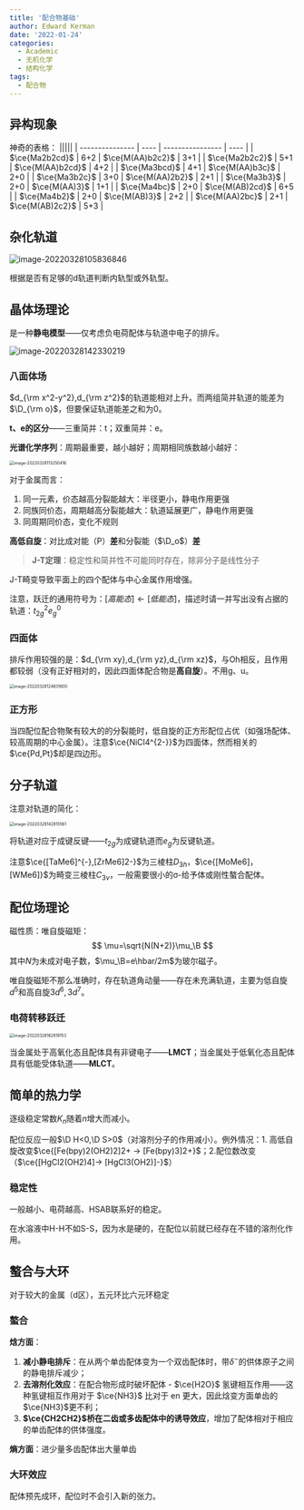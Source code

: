 ```yaml
---
title: '配合物基础'
author: Edward Kerman
date: '2022-01-24'
categories:
  - Academic
  - 无机化学
  - 结构化学
tags:
  - 配合物
---
```


## 异构现象

神奇的表格：
|||||
| --------------- | ---- | ---------------- | ---- |
| $\ce{Ma2b2cd}$  | 6+2  | $\ce{M(AA)b2c2}$ | 3+1  |
| $\ce{Ma2b2c2}$  | 5+1  | $\ce{M(AA)b2cd}$ | 4+2  |
| $\ce{Ma3bcd}$   | 4+1  | $\ce{M(AA)b3c}$  | 2+0  |
| $\ce{Ma3b2c}$   | 3+0  | $\ce{M(AA)2b2}$  | 2+1  |
| $\ce{Ma3b3}$    | 2+0  | $\ce{M(AA)3}$    | 1+1  |
| $\ce{Ma4bc}$    | 2+0  | $\ce{M(AB)2cd}$  | 6+5  |
| $\ce{Ma4b2}$    | 2+0  | $\ce{M(AB)3}$    | 2+2  |
| $\ce{M(AA)2bc}$ | 2+1  | $\ce{M(AB)2c2}$  | 5+3  |

## 杂化轨道

![image-20220328105836846](https://tva1.sinaimg.cn/large/e6c9d24ely1h0pevrfwfaj21ic0osagx.jpg)

根据是否有足够的d轨道判断内轨型或外轨型。

## 晶体场理论

是一种<b>静电模型</b>——仅考虑负电荷配体与轨道中电子的排斥。

![image-20220328142330219](https://tva1.sinaimg.cn/large/e6c9d24ely1h0pkswo3xoj216k0tsq5j.jpg)

### 八面体场

$d_{\rm x^2-y^2},d_{\rm z^2}$的轨道能相对上升。而两组简并轨道的能差为$\D_{\rm o}$，但要保证轨道能差之和为0。

<b>t、e的区分</b>——三重简并：t；双重简并：e。

<b>光谱化学序列</b>：周期最重要，越小越好；周期相同族数越小越好：

<img src="https://tva1.sinaimg.cn/large/e6c9d24ely1h0pfvbv9mij20re03sglx.jpg" alt="image-20220328113250416" style="zoom: 50%;" />

对于金属而言：

1. 同一元素，价态越高分裂能越大：半径更小，静电作用更强
2. 同族同价态，周期越高分裂能越大：轨道延展更广，静电作用更强
3. 同周期同价态，变化不规则

<b>高低自旋</b>：对比成对能（P）<b>差</b>和分裂能（$\D_o$）<b>差</b>

> <b>J-T定理</b>：稳定性和简并性不可能同时存在，除非分子是线性分子

J-T畸变导致平面上的四个配体与中心金属作用增强。

注意，跃迁的通用符号为：$[高能态]\leftarrow[低能态]$，描述时请一并写出没有占据的轨道：$t_{2g}^2e_g^0$

### 四面体

排斥作用较强的是：$d_{\rm xy},d_{\rm yz},d_{\rm xz}$，与Oh相反，且作用都较弱（没有正好相对的，因此四面体配合物是<b>高自旋</b>）。不用g、u。

<img src="https://tva1.sinaimg.cn/large/e6c9d24ely1h0pi0095dij20sk0pcdgr.jpg" alt="image-20220328124631600" style="zoom:50%;" />

### 正方形

当四配位配合物聚有较大的的分裂能时，低自旋的正方形配位占优（如强场配体、较高周期的中心金属）。注意$\ce{NiCl4^{2-}}$为四面体，然而相关的$\ce{Pd,Pt}$却是四边形。

## 分子轨道

注意对轨道的简化：

<img src="https://tva1.sinaimg.cn/large/e6c9d24ely1h0pkxup9zij20u0171acu.jpg" alt="image-20220328142815561" style="zoom:50%;" />

将轨道对应于成键反键——$t_{2g}$为成键轨道而$e_g$为反键轨道。

注意$\ce{[TaMe6]^{-},[ZrMe6]2-}$为三棱柱$D_{3h}$，$\ce{[MoMe6]，[WMe6]}$为畸变三棱柱$C_{3v}$，一般需要很小的σ-给予体或刚性螯合配体。

## 配位场理论

磁性质：唯自旋磁矩：
$$
\mu=\sqrt{N(N+2)}\mu_\B
$$
其中$N$为未成对电子数，$\mu_\B=e\hbar/2m$为玻尔磁子。

唯自旋磁矩不那么准确时，存在轨道角动量——存在未充满轨道，主要为低自旋$d^5$和高自旋$3d^6,3d^7$。

### 电荷转移跃迁

<img src="https://tva1.sinaimg.cn/large/e6c9d24ely1h0pocp1zhnj20iy0lydh3.jpg" alt="image-20220328162619153" style="zoom:50%;" />

当金属处于高氧化态且配体具有非键电子——<b>LMCT</b>；当金属处于低氧化态且配体具有低能受体轨道——<b>MLCT</b>。

## 简单的热力学

逐级稳定常数$K_n$随着$n$增大而减小。

配位反应一般$\D H<0,\D S>0$（对溶剂分子的作用减小）。例外情况：1. 高低自旋改变$\ce{[Fe(bpy)2(OH2)2]2+ -> [Fe(bpy)3]2+}$；2.配位数改变（$\ce{[HgCl2(OH2)4]-> [HgCl3(OH2)]-}$）

### 稳定性

一般越小、电荷越高、HSAB联系好的稳定。

在水溶液中H-H不如S-S，因为水是硬的，在配位以前就已经存在不错的溶剂化作用。

## 螯合与大环

对于较大的金属（d区），五元环比六元环稳定

### 螯合

<b>焓方面</b>：

1. <b>减小静电排斥</b>：在从两个单齿配体变为一个双齿配体时，带$\delta^-$的供体原子之间的静电排斥减少；
2. <b>去溶剂化效应</b>：在配合物形成时破坏配体 - $\ce{H2O}$ 氢键相互作用——这种氢键相互作用对于 $\ce{NH3}$ 比对于 en 更大，因此焓变方面单齿的$\ce{NH3}$更不利；
3. <b>$\ce{CH2CH2}$桥在二齿或多齿配体中的诱导效应</b>，增加了配体相对于相应的单齿配体的供体强度。

<b>熵方面</b>：进少量多齿配体出大量单齿

### 大环效应

配体预先成环，配位时不会引入新的张力。
